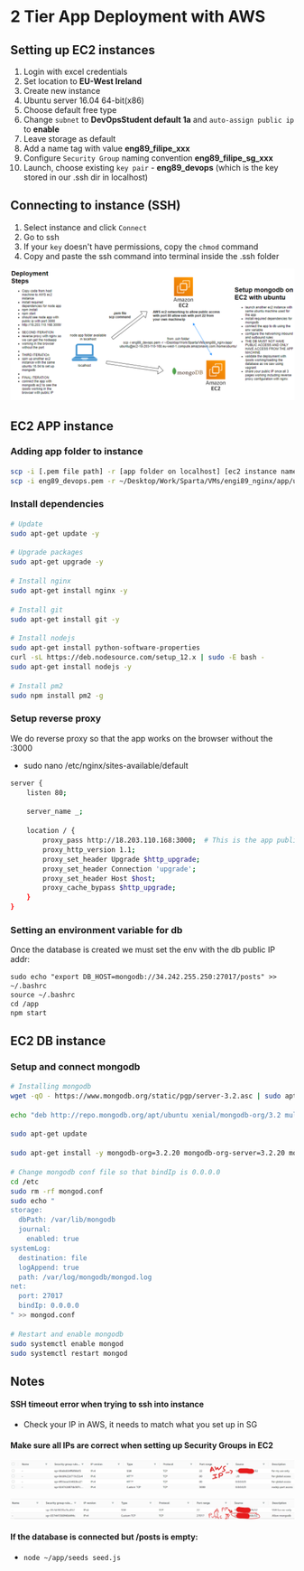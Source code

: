 # 2 Tier App Deployment with AWS

## Setting up EC2 instances

1. Login with excel credentials
2. Set location to **EU-West Ireland**
3. Create new instance
4. Ubuntu server 16.04 64-bit(x86)
5. Choose default free type
6. Change `subnet` to **DevOpsStudent default 1a** and `auto-assign public ip` to **enable**
7. Leave storage as default
8. Add a name tag with value **eng89_filipe_xxx**
9. Configure `Security Group` naming convention **eng89_filipe_sg_xxx**
10. Launch, choose existing `key pair` - **eng89_devops** (which is the key stored in our .ssh dir in localhost)

## Connecting to instance (SSH)

1. Select instance and click `Connect`
2. Go to ssh
3. If your `key` doesn't have permissions, copy the `chmod` command
4. Copy and paste the ssh command into terminal inside the .ssh folder

</h3>

<p align:center>
<img src=aws_diagram.PNG>
</p>


## EC2 APP instance

### Adding app folder to instance

```sh
scp -i [.pem file path] -r [app folder on localhost] [ec2 instance name]:[desired dir]
scp -i eng89_devops.pem -r ~/Desktop/Work/Sparta/VMs/engi89_nginx/app/ubuntu@ec2-18-203-110-168.eu-west-1.compute.amazonaws.com:/home/ubuntu/
```

### Install dependencies
```bash
# Update
sudo apt-get update -y

# Upgrade packages
sudo apt-get upgrade -y

# Install nginx
sudo apt-get install nginx -y

# Install git
sudo apt-get install git -y

# Install nodejs
sudo apt-get install python-software-properties
curl -sL https://deb.nodesource.com/setup_12.x | sudo -E bash -
sudo apt-get install nodejs -y

# Install pm2
sudo npm install pm2 -g
```

### Setup reverse proxy

We do reverse proxy so that the app works on the browser without the :3000

- sudo nano /etc/nginx/sites-available/default

```bash
server {
    listen 80;

    server_name _;

    location / {
        proxy_pass http://18.203.110.168:3000;  # This is the app public IP addr
        proxy_http_version 1.1;
        proxy_set_header Upgrade $http_upgrade;
        proxy_set_header Connection 'upgrade';
        proxy_set_header Host $host;
        proxy_cache_bypass $http_upgrade;
    }
}
```

### Setting an environment variable for db

Once the database is created we must set the env with the db public IP addr:
```
sudo echo "export DB_HOST=mongodb://34.242.255.250:27017/posts" >> ~/.bashrc
source ~/.bashrc
cd /app 
npm start
```

## EC2 DB instance

### Setup and connect mongodb
```bash
# Installing mongodb
wget -qO - https://www.mongodb.org/static/pgp/server-3.2.asc | sudo apt-key add -

echo "deb http://repo.mongodb.org/apt/ubuntu xenial/mongodb-org/3.2 multiverse" | sudo tee /etc/apt/sources.list.d/mongodb-org-3.2.list

sudo apt-get update

sudo apt-get install -y mongodb-org=3.2.20 mongodb-org-server=3.2.20 mongodb-org-shell=3.2.20 mongodb-org-mongos=3.2.20 mongodb-org-tools=3.2.20

# Change mongodb conf file so that bindIp is 0.0.0.0
cd /etc
sudo rm -rf mongod.conf
sudo echo "
storage:
  dbPath: /var/lib/mongodb
  journal:
    enabled: true
systemLog:
  destination: file
  logAppend: true
  path: /var/log/mongodb/mongod.log
net:
  port: 27017
  bindIp: 0.0.0.0
" >> mongod.conf

# Restart and enable mongodb
sudo systemctl enable mongod
sudo systemctl restart mongod
```

## Notes

#### **SSH timeout error when trying to ssh into instance**

- Check your IP in AWS, it needs to match what you set up in SG

#### **Make sure all IPs are correct when setting up Security Groups in EC2**

<p align:center>
<img src=Inkedapp_sg_LI.jpg>
</p>
<p align:center>
<img src=Inkeddb_sg_LI.jpg>
</p>

#### **If the database is connected but /posts is empty:**

- `node ~/app/seeds seed.js`
